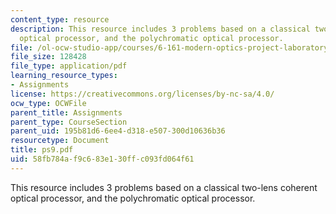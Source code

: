 ```yaml
---
content_type: resource
description: This resource includes 3 problems based on a classical two-lens coherent
  optical processor, and the polychromatic optical processor.
file: /ol-ocw-studio-app/courses/6-161-modern-optics-project-laboratory-fall-2005/58fb784af9c683e130ffc093fd064f61_ps9.pdf
file_size: 128428
file_type: application/pdf
learning_resource_types:
- Assignments
license: https://creativecommons.org/licenses/by-nc-sa/4.0/
ocw_type: OCWFile
parent_title: Assignments
parent_type: CourseSection
parent_uid: 195b81d6-6ee4-d318-e507-300d10636b36
resourcetype: Document
title: ps9.pdf
uid: 58fb784a-f9c6-83e1-30ff-c093fd064f61
---
```

This resource includes 3 problems based on a classical two-lens coherent optical processor, and the polychromatic optical processor.